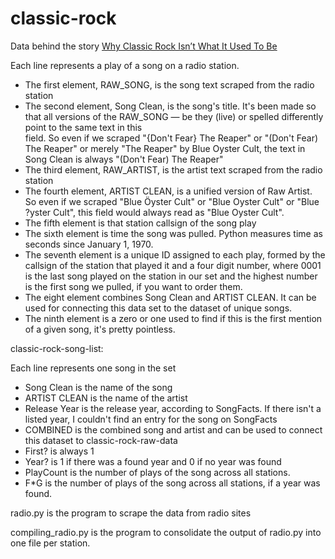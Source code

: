 # classic-rock

Data behind the story [Why Classic Rock Isn’t What It Used To Be](https://fivethirtyeight.com/features/why-classic-rock-isnt-what-it-used-to-be/)

Each line represents a play of a song on a radio station. 
- The first element, RAW_SONG, is the song text scraped from the radio station
- The second element, Song Clean, is the song's title. It's been made so that all versions 
	of the RAW_SONG — be they (live) or spelled differently point to the same text in this \
	field. So even if we scraped "{Don't Fear} The Reaper" or "(Don't Fear) The Reaper"
	or merely "The Reaper" by Blue Oyster Cult, the text in Song Clean is always "(Don't Fear) The Reaper"
- The third element, RAW_ARTIST, is the artist text scraped from the radio station
- The fourth element, ARTIST CLEAN, is a unified version of Raw Artist. So even if we scraped 
	"Blue Öyster Cult" or "Blue Oyster Cult" or "Blue ?yster Cult", this field would always 
	read as "Blue Oyster Cult". 
- The fifth element is that station callsign of the song play
- The sixth element is time the song was pulled. Python measures time as seconds since January 1, 1970.
- The seventh element is a unique ID assigned to each play, formed by the callsign of the
	station that played it and a four digit number, where 0001 is the last song played on the station
	in our set and the highest number is the first song we pulled, if you want to order them.
- The eight element combines Song Clean and ARTIST CLEAN. It can be used for connecting
	this data set to the dataset of unique songs.
- The ninth element is a zero or one used to find if this is the first mention of a given song, 
	it's pretty pointless. 
	
classic-rock-song-list:

Each line represents one song in the set
- Song Clean is the name of the song 
- ARTIST CLEAN is the name of the artist
- Release Year is the release year, according to SongFacts. If there isn't  a listed year, I couldn't
	find an entry for the song on SongFacts
- COMBINED is the combined song and artist and can be used to connect this dataset to classic-rock-raw-data
- First? is always 1
- Year? is 1 if there was a found year and 0 if no year was found
- PlayCount is the number of plays of the song across all stations.
- F*G is the number of plays of the song across all stations, if a year was found.

radio.py is the program to scrape the data from radio sites

compiling_radio.py is the program to consolidate the output of radio.py into one file per station. 

